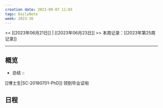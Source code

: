 ```yaml
---
creation date: 2023-09-07 11:03
tags: DailyNote
week: 2023-36
---
```

<< [[2023年06月21日]] | [[2023年06月23日]] >>
本周记录：[[2023年第25周记录]]

-----
## 概览
- 总结 :: 

[[博士生|SC-20180701-PhD]]
领到毕业证啦
## 日程
